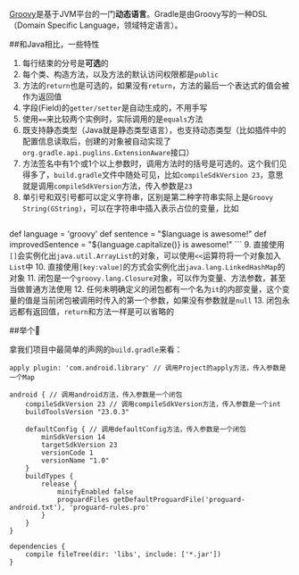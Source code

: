 [Groovy](http://groovy-lang.org/)是基于JVM平台的一门**动态语言**。Gradle是由Groovy写的一种DSL（Domain Specific Language，领域特定语言）。

##和Java相比，一些特性

1. 每行结束的分号是**可选**的
2. 每个类、构造方法，以及方法的默认访问权限都是`public`
3. 方法的`return`也是可选的，如果没有`return`，方法的最后一个表达式的值会被作为返回值
4. 字段(Field)的`getter/setter`是自动生成的，不用手写
5. 使用`==`来比较两个实例时，实际调用的是`equals`方法
6. 既支持静态类型（Java就是静态类型语言），也支持动态类型（比如插件中的配置信息读取后，创建的对象被自动实现了`org.gradle.api.puglins.ExtensionAware`接口）
7. 方法签名中有1个或1个以上参数时，调用方法时的括号是可选的。这个我们见得多了，`build.gradle`文件中随处可见，比如`compileSdkVersion 23`，意思就是调用`compileSdkVersion`方法，传入参数是`23`
8. 单引号和双引号都可以定义字符串，区别是第二种字符串实际上是`Groovy String(GString)`，可以在字符串中插入表示占位的变量，比如
    ```
  def language = 'groovy'
def sentence = "$language is awesome!"
def improvedSentence = "${language.capitalize()} is awesome!"
    ```
9. 直接使用`[]`会实例化出`java.util.ArrayList`的对象，可以使用`<<`运算符将一个对象加入`List`中
10. 直接使用`[key:value]`的方式会实例化出`java.lang.LinkedHashMap`的对象
11. 闭包是一个`groovy.lang.Closure`对象，可以作为变量、方法参数，甚至当做普通方法使用
12. 任何未明确定义的闭包都有一个名为`it`的内部变量，这个变量的值是当前闭包被调用时传入的第一个参数，如果没有参数就是`null`
13. 闭包永远都有返回值，`return`和方法一样是可以省略的

##举个🌰

拿我们项目中最简单的声网的`build.gradle`来看：

```
apply plugin: 'com.android.library' // 调用Project的apply方法，传入参数是一个Map

android { // 调用android方法，传入参数是一个闭包
    compileSdkVersion 23 // 调用compileSdkVersion方法，传入参数是一个int
    buildToolsVersion "23.0.3"

    defaultConfig { // 调用defaultConfig方法，传入参数是一个闭包
        minSdkVersion 14
        targetSdkVersion 23
        versionCode 1
        versionName "1.0"
    }
    buildTypes {
        release {
            minifyEnabled false
            proguardFiles getDefaultProguardFile('proguard-android.txt'), 'proguard-rules.pro'
        }
    }
}

dependencies {
    compile fileTree(dir: 'libs', include: ['*.jar'])
}
```
